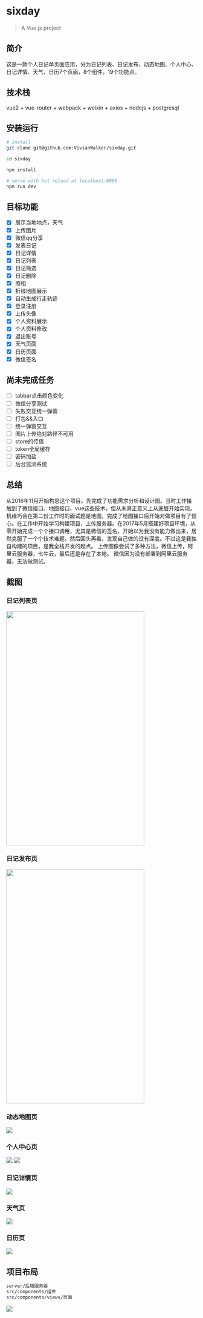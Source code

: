 # sixday

> A Vue.js project

## 简介
这是一款个人日记单页面应用，分为日记列表、日记发布、动态地图、个人中心、日记详情、天气、日历7个页面，8个组件，19个功能点。

## 技术栈
vue2 + vue-router + webpack + weixin + axios + nodejs + postgresql
   

## 安装运行

``` bash
# install
git clone git@github.com:VivianWalker/sixday.git

cd sixday

npm install

# serve with hot reload at localhost:8080
npm run dev
```

## 目标功能
- [x] 展示当地地点，天气
- [x] 上传图片
- [x] 微信qq分享
- [x] 发表日记
- [x] 日记详情
- [x] 日记列表
- [x] 日记筛选
- [x] 日记删除
- [x] 照相
- [x] 折线地图展示
- [x] 自动生成行走轨迹
- [x] 登录注册
- [x] 上传头像
- [x] 个人资料展示
- [x] 个人资料修改
- [x] 退出账号
- [x] 天气页面
- [x] 日历页面
- [x] 微信签名

## 尚未完成任务
- [ ] tabbar点击颜色变化
- [ ] 微信分享测试
- [ ] 失败交互统一弹窗
- [ ] 打包&&入口
- [ ] 统一弹窗交互
- [ ] 图片上传绝对路径不可用
- [ ] store的传值
- [ ] token全局缓存
- [ ] 密码加盐
- [ ] 后台监测系统

## 总结
从2016年11月开始构思这个项目。先完成了功能需求分析和设计图。当时工作接触到了微信接口、地图接口、vue这些技术，但从未真正意义上从底层开始实现。机缘巧合在第二份工作时的面试题是地图，完成了地图接口后开始对做项目有了信心。在工作中开始学习构建项目，上传服务器。在2017年5月搭建好项目环境，从零开始完成一个个接口调用，尤其是微信的签名，开始以为我没有能力做出来，居然克服了一个个技术难题。然后回头再看，发现自己做的没有深度。不过这是我独自构建的项目，是我全栈开发的起点。
上传图像尝试了多种方法，微信上传，阿里云服务器，七牛云，最后还是存在了本地。
微信因为没有部署到阿里云服务器，无法做测试。

## 截图

### 日记列表页
<img src="https://github.com/VivianWalker/sixday/tree/master/screenshots/1.png" width="365" height="619"/> 

### 日记发布页
<img src="https://github.com/VivianWalker/sixday/tree/master/screenshots/2.png" width="365" height="619"/> 

### 动态地图页
<img src="https://github.com/VivianWalker/sixday/tree/master/screenshots/3.png"/> 

### 个人中心页
<img src="https://github.com/VivianWalker/sixday/tree/master/screenshots/4.png"/> 
<img src="https://github.com/VivianWalker/sixday/tree/master/screenshots/41.png"/> 

### 日记详情页
<img src="https://github.com/VivianWalker/sixday/tree/master/screenshots/21.png"/> 

### 天气页
<img src="https://github.com/VivianWalker/sixday/tree/master/screenshots/12.png"/> 

### 日历页
<img src="https://github.com/VivianWalker/sixday/tree/master/screenshots/11.png"/> 

## 项目布局

``` bash
server/后端服务器
src/components/组件
src/components/views/页面
```
<img src="https://github.com/VivianWalker/sixday/tree/master/screenshots/catalog.png"/> 